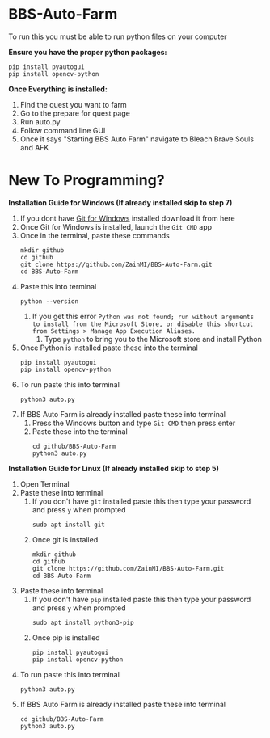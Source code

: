 # BBS-Auto-Farm
To run this you must be able to run python files on your computer

**Ensure you have the proper python packages:**
```
pip install pyautogui
pip install opencv-python

```

**Once Everything is installed:**
1. Find the quest you want to farm
2. Go to the prepare for quest page
3. Run auto.py
5. Follow command line GUI
6. Once it says "Starting BBS Auto Farm" navigate to Bleach Brave Souls and AFK

# New To Programming?
**Installation Guide for Windows (If already installed skip to step 7)**
1. If you dont have [Git for Windows](https://gitforwindows.org/) installed download it from here
2. Once Git for Windows is installed, launch the `Git CMD` app
3. Once in the terminal, paste these commands
   ```
   mkdir github
   cd github
   git clone https://github.com/ZainMI/BBS-Auto-Farm.git
   cd BBS-Auto-Farm
   
   ```
4. Paste this into terminal
   ```
   python --version
   
   ```
   1. If you get this error `Python was not found; run without arguments to install from the Microsoft Store, or disable this shortcut from Settings > Manage App Execution Aliases.`
      1. Type `python` to bring you to the Microsoft store and install Python
5. Once Python is installed paste these into the terminal
   ```
   pip install pyautogui
   pip install opencv-python
   
   ```
6. To run paste this into terminal
   ```
   python3 auto.py
   
   ```
7. If BBS Auto Farm is already installed paste these into terminal
   1. Press the Windows button and type `Git CMD` then press enter
   2. Paste these into the terminal
      ```
      cd github/BBS-Auto-Farm
      python3 auto.py
      
      ```

**Installation Guide for Linux (If already installed skip to step 5)**
1. Open Terminal
2. Paste these into terminal
   1. If you don't have `git` installed paste this then type your password and press `y` when prompted
      ```
      sudo apt install git
      
      ```
   2. Once git is installed
      ```
      mkdir github
      cd github
      git clone https://github.com/ZainMI/BBS-Auto-Farm.git
      cd BBS-Auto-Farm
      
      ```
3. Paste these into terminal
   1. If you don't have `pip` installed paste this then type your password and press `y` when prompted
      ```
      sudo apt install python3-pip
      
      ```
   2. Once pip is installed
      ```
      pip install pyautogui
      pip install opencv-python
      
      ```
4. To run paste this into terminal
   ```
   python3 auto.py
   
   ```
5. If BBS Auto Farm is already installed paste these into terminal
   ```
   cd github/BBS-Auto-Farm
   python3 auto.py
   
   ```
